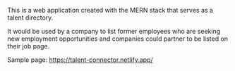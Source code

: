 This is a web application created with the MERN stack that serves as a talent directory.

It would be used by a company to list former employees who are seeking new employment opportunities and companies could partner to be listed on their job page.

Sample page: https://talent-connector.netlify.app/
